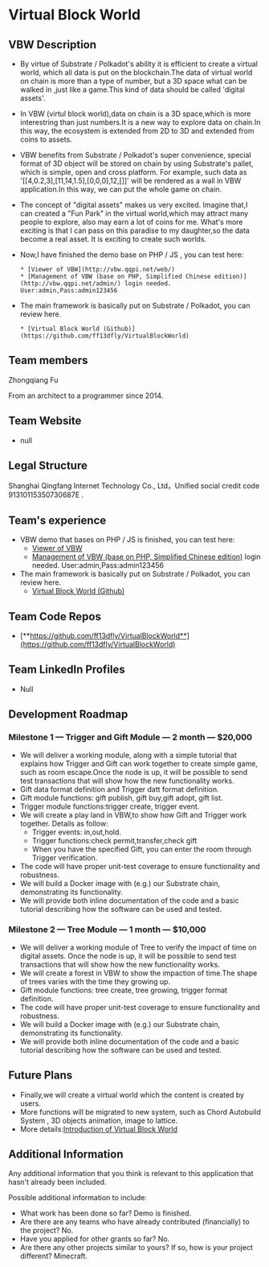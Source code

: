 # Virtual Block World

## VBW Description
  * By virtue of Substrate / Polkadot's ability it is efficient to create a virtual world, which all data is put on the blockchain.The data of virtual world on chain is more than a type of number, but a 3D space what can be walked in ,just like a game.This kind of data should be called 'digital assets'.
  * In VBW (virtul block world),data on chain is a 3D space,which is more interestring than just numbers.It is a new way to explore data on chain.In this way, the ecosystem is extended from 2D to 3D and extended from coins to assets.
  * VBW benefits from Substrate / Polkadot's super convenience, special format of 3D object will be stored on chain by using Substrate's pallet, which is simple, open and cross platform. For example, such data as '[[4,0.2,3],[11,14,1.5],[0,0,0],12,[]]' will be rendered as a wall in VBW application.In this way, we can put the whole game on chain.
  * The concept of "digital assets" makes us very excited. Imagine that,I can created a "Fun Park" in the virtual world,which may attract many people to explore, also may earn a lot of coins for me. What's more exciting is that I can pass on this paradise to my daughter,so the data become a real asset. It is exciting to create such worlds.

  * Now,I have finished the demo base on PHP / JS , you can test here:

        * [Viewer of VBW](http://vbw.qqpi.net/web/) 
        * [Management of VBW (base on PHP, Simplified Chinese edition)](http://vbw.qqpi.net/admin/) login needed. User:admin,Pass:admin123456

  * The main framework is basically put on Substrate / Polkadot, you can review here.

        * [Virtual Block World (Github)](https://github.com/ff13dfly/VirtualBlockWorld)

            

## Team members
Zhongqiang Fu

From an architect to a programmer since 2014.



## Team Website	
* null



## Legal Structure 

Shanghai Qingfang Internet Technology Co., Ltd，Unified social credit code 91310115350730687E .



## Team's experience
  * VBW demo that bases on PHP / JS  is finished, you can test here:
      * [Viewer of VBW](http://vbw.qqpi.net/web/) 
      * [Management of VBW (base on PHP, Simplified Chinese edition)](http://vbw.qqpi.net/admin/) login needed. User:admin,Pass:admin123456
  * The main framework is basically put on Substrate / Polkadot, you can review here.
      * [Virtual Block World (Github)](https://github.com/ff13dfly/VirtualBlockWorld)



## Team Code Repos
* [**https://github.com/ff13dfly/VirtualBlockWorld**](https://github.com/ff13dfly/VirtualBlockWorld)

  

## Team LinkedIn Profiles
* Null



## Development Roadmap

### Milestone 1 — Trigger and Gift Module — 2 month — $20,000

* We will deliver a working module, along with a simple tutorial that explains how Trigger and Gift can work together to create simple game, such as room escape.Once the node is up, it will be possible to send test transactions that will show how the new functionality works.
* Gift data format definition and Trigger datt format definition.
* Gift module functions: gift publish, gift buy,gift adopt, gift list. 
* Trigger module functions:trigger create, trigger event. 
* We will create a play land in VBW,to show how Gift and Trigger work together. Details as follow:
  * Trigger events: in,out,hold. 
  * Trigger functions:check permit,transfer,check gift
  * When you have the specified Gift, you can enter the room through Trigger verification.
* The code will have proper unit-test coverage to ensure functionality and robustness.
* We will build a Docker image with (e.g.) our Substrate chain, demonstrating its functionality.
* We will provide both inline documentation of the code and a basic tutorial describing how the software can be used and tested.

### Milestone 2 — Tree Module — 1 month — $10,000

* We will deliver a working module of Tree to verify the impact of time on digital assets. Once the node is up, it will be possible to send test transactions that will show how the new functionality works.
* We will create a forest in VBW to show the impaction of time.The shape of trees varies with the time they growing up.
* Gift module functions: tree create, tree growing, trigger format definition.
* The code will have proper unit-test coverage to ensure functionality and robustness.
* We will build a Docker image with (e.g.) our Substrate chain, demonstrating its functionality.
* We will provide both inline documentation of the code and a basic tutorial describing how the software can be used and tested.



## Future Plans
* Finally,we will create a virtual world which the content is created by users.
* More functions will be migrated to new system, such as Chord Autobuild System , 3D objects animation, image to lattice.
* More details:[Introduction of Virtual Block World](http://vbw.qqpi.net/virtual_block_world_en_2020.pdf)

## Additional Information
Any additional information that you think is relevant to this application that hasn't already been included.

Possible additional information to include:
* What work has been done so far?  Demo is finished.
* Are there are any teams who have already contributed (financially) to the project? No.
* Have you applied for other grants so far? No.
* Are there any other projects similar to yours? If so, how is your project different?  Minecraft.
